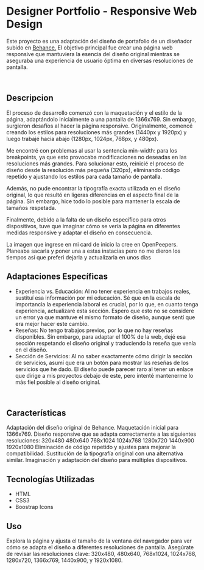 # Designer Portfolio - Responsive Web Design
Este proyecto es una adaptación del diseño de portafolio de un diseñador subido en <a href="https://www.behance.net/gallery/198171699/Designer-Portfolio-design?tracking_source=search_projects%7CPortfolio+programmer&l=281">Behance.</a> El objetivo principal fue crear una página web responsive que mantuviera la esencia del diseño original mientras se aseguraba una experiencia de usuario óptima en diversas resoluciones de pantalla.

<br>
<h2>Descripcion</h2>

El proceso de desarrollo comenzó con la maquetación y el estilo de la página, adaptándolo inicialmente a una pantalla de 1366x769. Sin embargo, surgieron desafíos al hacer la página responsive. Originalmente, comencé creando los estilos para resoluciones más grandes (1440px y 1920px) y luego trabajé hacia abajo (1280px, 1024px, 768px, y 480px).

Me encontré con problemas al usar la sentencia min-width: para los breakpoints, ya que esto provocaba modificaciones no deseadas en las resoluciones más grandes. Para solucionar esto, reinicié el proceso de diseño desde la resolución más pequeña (320px), eliminando código repetido y ajustando los estilos para cada tamaño de pantalla.

Además, no pude encontrar la tipografía exacta utilizada en el diseño original, lo que resultó en ligeras diferencias en el aspecto final de la página. Sin embargo, hice todo lo posible para mantener la escala de tamaños respetada.

Finalmente, debido a la falta de un diseño específico para otros dispositivos, tuve que imaginar cómo se vería la página en diferentes medidas responsive y adaptar el diseño en consecuencia.

La imagen que ingrese en mi card de inicio la cree en OpenPeepers. Planeaba sacarla y poner una a estas instacias pero no me dieron los tiempos asi que preferi dejarla y actualizarla en unos dias
<br>
<h2>Adaptaciones Específicas</h2>
<ul>
  <li>Experiencia vs. Educación: Al no tener experiencia en trabajos reales, sustituí esa información por mi educación. Sé que en la escala de importancia la experiencia laboral es crucial, por lo que, en cuanto tenga experiencia, actualizaré esta sección. Espero que esto no se considere un error ya que mantuve el mismo formato de diseño, aunque sentí que era mejor hacer este cambio.</li>
  <li>Reseñas: No tengo trabajos previos, por lo que no hay reseñas disponibles. Sin embargo, para adaptar el 100% de la web, dejé esa sección respetando el diseño original y traduciendo la reseña que venía en el diseño.</li>
  <li>Sección de Servicios: Al no saber exactamente cómo dirigir la sección de servicios, asumí que era un botón para mostrar las reseñas de los servicios que he dado. El diseño puede parecer raro al tener un enlace que dirige a mis proyectos debajo de este, pero intenté mantenerme lo más fiel posible al diseño original.</li>
</ul>

<br>
<h2>Características</h2>
Adaptación del diseño original de Behance.
Maquetación inicial para 1366x769.
Diseño responsive que se adapta correctamente a las siguientes resoluciones:
320x480
480x640
768x1024
1024x768
1280x720
1440x900
1920x1080
Eliminación de código repetido y ajustes para mejorar la compatibilidad.
Sustitución de la tipografía original con una alternativa similar.
Imaginación y adaptación del diseño para múltiples dispositivos.

<br>
<h2>Tecnologías Utilizadas</h2>
<ul>
  <li>HTML</li>
  <li>CSS3</li>
  <li>Boostrap Icons</li>
</ul>

<h2>Uso</h2>
Explora la página y ajusta el tamaño de la ventana del navegador para ver cómo se adapta el diseño a diferentes resoluciones de pantalla. Asegúrate de revisar las resoluciones clave: 320x480, 480x640, 768x1024, 1024x768, 1280x720, 1366x769, 1440x900, y 1920x1080.

